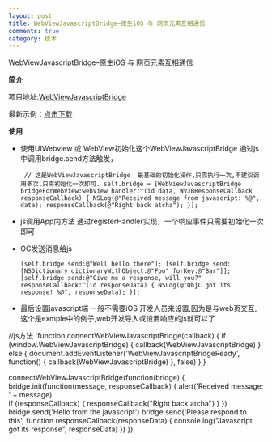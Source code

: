 ```yaml
---
layout: post
title: WebViewJavascriptBridge–原生iOS 与 网页元素互相通信
comments: true
category: 技术
---
```


WebViewJavascriptBridge–原生iOS 与 网页元素互相通信



**简介**

项目地址:[WebViewJavascriptBridge](https://github.com/marcuswestin/WebViewJavascriptBridge)

最新示例：[点击下载](http://)



**使用**

* 使用UIWebview 或 WebView初始化这个WebViewJavascriptBridge
	通过js中调用bridge.send方法触发，
	
	`
	// 这是WebViewJavascriptBridge  最基础的初始化操作,只需执行一次,不建议调用多次,只需初始化一次即可.
	self.bridge = [WebViewJavascriptBridge bridgeForWebView:webView handler:^(id data, WVJBResponseCallback responseCallback) {
    NSLog(@"Received message from javascript: %@", data);
    responseCallback(@"Right back atcha");
}];`

* js调用App内方法
 通过registerHandler实现，一个响应事件只需要初始化一次即可

* OC发送消息给js
  
  `[self.bridge send:@"Well hello there"];
[self.bridge send:[NSDictionary dictionaryWithObject:@"Foo" forKey:@"Bar"]];
[self.bridge send:@"Give me a response, will you?" responseCallback:^(id responseData) {
    NSLog(@"ObjC got its response! %@", responseData);
}];`

* 最后设置javascript端
  一般不需要iOS 开发人员来设置,因为是与web页交互,这个是exmple中的例子,web开发导入或设置响应的js就可以了

//js方法
`function connectWebViewJavascriptBridge(callback) {
    if (window.WebViewJavascriptBridge) {
        callback(WebViewJavascriptBridge)
    } else {
        document.addEventListener('WebViewJavascriptBridgeReady', function() {
            callback(WebViewJavascriptBridge)
        }, false)
    }
}

connectWebViewJavascriptBridge(function(bridge) {
    bridge.init(function(message, responseCallback) {
        alert('Received message: ' + message)   
        if (responseCallback) {
            responseCallback("Right back atcha")
        }
    })
    bridge.send('Hello from the javascript')
    bridge.send('Please respond to this', function responseCallback(responseData) {
        console.log("Javascript got its response", responseData)
    })
})`
